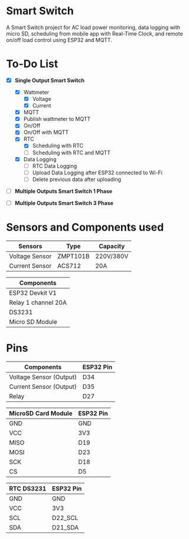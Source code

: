 # Smart Switch
A Smart Switch project for AC load power monitoring, data logging with micro SD, scheduling from mobile app with Real-Time Clock, and remote on/off load control using ESP32 and MQTT.

# To-Do List
- [x] <b>Single Output Smart Switch</b>
   - [x] Wattmeter
      - [x] Voltage
      - [x] Current
   - [x] MQTT
   - [x] Publish wattmeter to MQTT
   - [x] On/Off
   - [x] On/Off with MQTT
   - [x] RTC
      - [x] Scheduling with RTC
      - [ ] Scheduling with RTC and MQTT
   - [x] Data Logging
      - [ ] RTC Data Logging
      - [ ] Upload Data Logging after ESP32 connected to Wi-Fi
      - [ ] Delete previous data after uploading
- [ ] <b>Multiple Outputs Smart Switch 1 Phase</b>
- [ ] <b>Multiple Outputs Smart Switch 3 Phase</b>


# Sensors and Components used

| Sensors  | Type | Capacity |
| ------------- | ------------- | ------------- |
| Voltage Sensor  | ZMPT101B  | 220V/380V |
| Current Sensor  | ACS712  | 20A |

| Components |
| ------------- |
| ESP32 Devkit V1 |
| Relay   1 channel 20A |
| DS3231  |
| Micro SD Module |


# Pins

| Components  | ESP32 Pin |
| ------------- | ------------- |
| Voltage Sensor (Output)  | D34 |
| Current Sensor (Output) | D35 |
| Relay | D27 |

| MicroSD Card Module  | ESP32 Pin |
| ------------- | ------------- |
| GND  | GND |
| VCC  | 3V3 |
| MISO  | D19 |
| MOSI  | D23 |
| SCK  | D18 |
| CS  | D5 |

| RTC DS3231  | ESP32 Pin |
| ------------- | ------------- |
| GND  | GND |
| VCC  | 3V3 |
| SCL  | D22_SCL |
| SDA  | D21_SDA |
